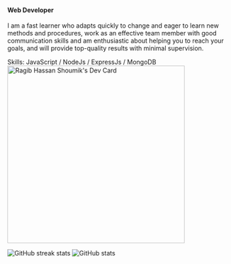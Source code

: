 #### Web Developer
I am a fast learner who adapts quickly to change and eager to learn new methods and procedures, work as an effective team member with good communication skills and am enthusiastic about helping you to reach your goals, and will provide top-quality results with minimal supervision.

Skills: JavaScript / NodeJs / ExpressJs / MongoDB
<a href="https://app.daily.dev/RHShoumik"><img src="https://api.daily.dev/devcards/0bb0d33d6e59490d9d523975b5dcf3a1.png?r=cub" width="400" alt="Ragib Hassan Shoumik's Dev Card"/></a>

![GitHub streak stats](https://github-readme-streak-stats.herokuapp.com/?user=RHShoumik) ![GitHub stats](https://github-readme-stats.vercel.app/api?username=RHShoumik&show_icons=true)
